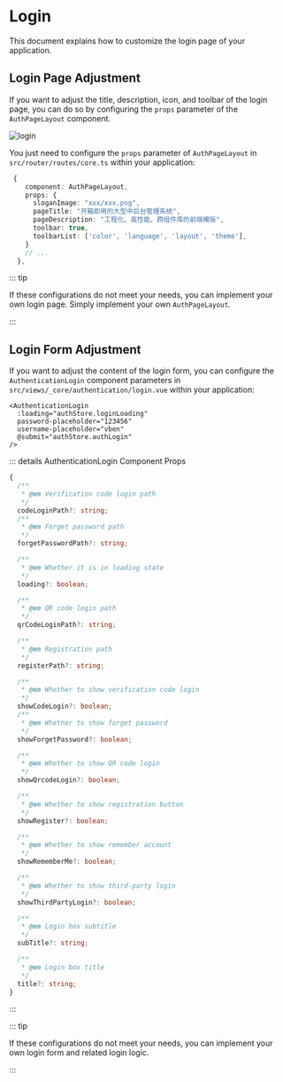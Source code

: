 # Login

This document explains how to customize the login page of your application.

## Login Page Adjustment

If you want to adjust the title, description, icon, and toolbar of the login page, you can do so by configuring the `props` parameter of the `AuthPageLayout` component.

![login](/guide/login.png)

You just need to configure the `props` parameter of `AuthPageLayout` in `src/router/routes/core.ts` within your application:

```ts {4-8}
 {
    component: AuthPageLayout,
    props: {
      sloganImage: "xxx/xxx.png",
      pageTitle: "开箱即用的大型中后台管理系统",
      pageDescription: "工程化、高性能、跨组件库的前端模版",
      toolbar: true,
      toolbarList: ['color', 'language', 'layout', 'theme'],
    }
    // ...
  },
```

::: tip

If these configurations do not meet your needs, you can implement your own login page. Simply implement your own `AuthPageLayout`.

:::

## Login Form Adjustment

If you want to adjust the content of the login form, you can configure the `AuthenticationLogin` component parameters in `src/views/_core/authentication/login.vue` within your application:

```vue
<AuthenticationLogin
  :loading="authStore.loginLoading"
  password-placeholder="123456"
  username-placeholder="vben"
  @submit="authStore.authLogin"
/>
```

::: details AuthenticationLogin Component Props

```ts
{
  /**
   * @en Verification code login path
   */
  codeLoginPath?: string;
  /**
   * @en Forget password path
   */
  forgetPasswordPath?: string;

  /**
   * @en Whether it is in loading state
   */
  loading?: boolean;

  /**
   * @en QR code login path
   */
  qrCodeLoginPath?: string;

  /**
   * @en Registration path
   */
  registerPath?: string;

  /**
   * @en Whether to show verification code login
   */
  showCodeLogin?: boolean;
  /**
   * @en Whether to show forget password
   */
  showForgetPassword?: boolean;

  /**
   * @en Whether to show QR code login
   */
  showQrcodeLogin?: boolean;

  /**
   * @en Whether to show registration button
   */
  showRegister?: boolean;

  /**
   * @en Whether to show remember account
   */
  showRememberMe?: boolean;

  /**
   * @en Whether to show third-party login
   */
  showThirdPartyLogin?: boolean;

  /**
   * @en Login box subtitle
   */
  subTitle?: string;

  /**
   * @en Login box title
   */
  title?: string;
}
```

:::

::: tip

If these configurations do not meet your needs, you can implement your own login form and related login logic.

:::
